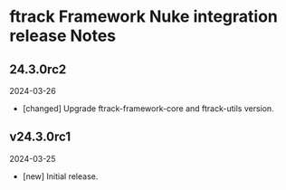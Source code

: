 # ftrack Framework Nuke integration release Notes

## 24.3.0rc2
2024-03-26

* [changed] Upgrade ftrack-framework-core and ftrack-utils version.

## v24.3.0rc1
2024-03-25

* [new] Initial release.

